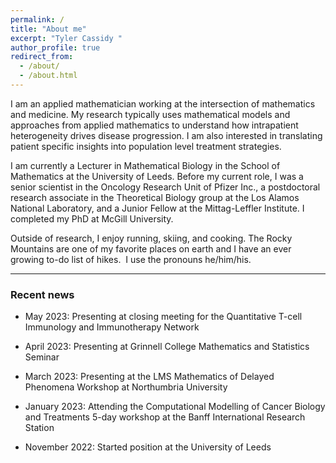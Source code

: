 ```yaml
---
permalink: /
title: "About me"
excerpt: "Tyler Cassidy "
author_profile: true
redirect_from: 
  - /about/
  - /about.html
---
```


 I am an applied mathematician working at the intersection of mathematics and medicine. My research typically uses mathematical models and approaches from applied mathematics to understand how intrapatient heterogeneity drives disease progression. I am also interested in translating patient specific insights into population level treatment strategies. 

 I am currently a Lecturer in Mathematical Biology in the School of Mathematics at the University of Leeds. Before my current role, I was a senior scientist in the Oncology Research Unit of Pfizer Inc., a postdoctoral research associate in the Theoretical Biology group at the Los Alamos National Laboratory, and a Junior Fellow at the Mittag-Leffler Institute. I completed my PhD at McGill University. 

 Outside of research, I enjoy running, skiing, and cooking. The Rocky Mountains are one of my favorite places on earth and I have an ever growing to-do list of hikes.
​
 I use the pronouns he/him/his.

---
###  Recent news
- May 2023: Presenting at closing meeting for the Quantitative T-cell Immunology and Immunotherapy Network

- April 2023: Presenting at Grinnell College Mathematics and Statistics Seminar

- March 2023: Presenting at the LMS Mathematics of Delayed Phenomena Workshop at Northumbria University

- January 2023: Attending the Computational Modelling of Cancer Biology and Treatments 5-day workshop at the Banff International Research Station

 - November 2022: Started position at the University of Leeds 

